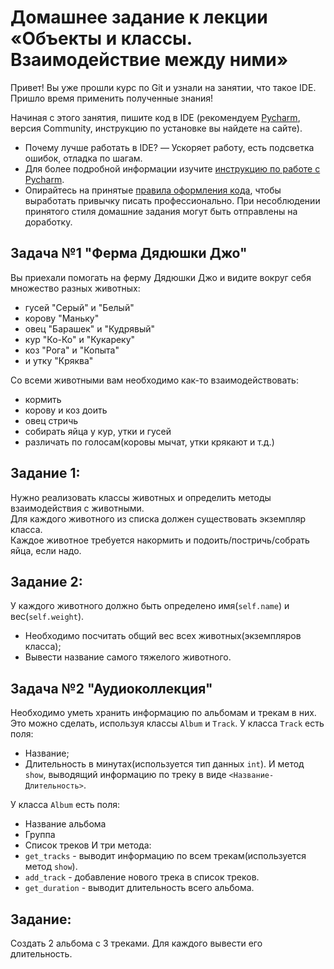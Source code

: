 Домашнее задание к лекции «Объекты и классы. Взаимодействие между ними»
=======================================================================
Привет! Вы уже прошли курс по Git и узнали на занятии, что такое IDE. Пришло время применить полученные знания!

Начиная с этого занятия, пишите код в IDE (рекомендуем [Pycharm](https://www.jetbrains.com/ru-ru/pycharm/download/#section=windows), версия Community, инструкцию по установке вы найдете на сайте).

+ Почему лучше работать в IDE? — Ускоряет работу, есть подсветка ошибок, отладка по шагам.
+ Для более подробной информации изучите [инструкцию по работе с Pycharm](https://github.com/netology-code/guides/blob/master/python/Pycharm.md).
+ Опирайтесь на принятые [правила оформления кода](https://github.com/netology-code/codestyle/tree/master/python), чтобы выработать привычку писать профессионально. При несоблюдении принятого стиля домашние задания могут быть отправлены на доработку.


Задача №1 "Ферма Дядюшки Джо"
-----------------------------
Вы приехали помогать на ферму Дядюшки Джо и видите вокруг себя множество разных животных:

+ гусей "Серый" и "Белый"
+ корову "Маньку"
+ овец "Барашек" и "Кудрявый"
+ кур "Ко-Ко" и "Кукареку"
+ коз "Рога" и "Копыта"
+ и утку "Кряква"

Со всеми животными вам необходимо как-то взаимодействовать:
+ кормить
+ корову и коз доить
+ овец стричь
+ собирать яйца у кур, утки и гусей
+ различать по голосам(коровы мычат, утки крякают и т.д.)

Задание 1:
----------
Нужно реализовать классы животных и определить методы взаимодействия с животными.<br/>
Для каждого животного из списка должен существовать экземпляр класса.<br/>
Каждое животное требуется накормить и подоить/постричь/собрать яйца, если надо.<br/>

Задание 2:
----------
У каждого животного должно быть определено имя(`self.name`) и вес(`self.weight`).

+ Необходимо посчитать общий вес всех животных(экземпляров класса);
+ Вывести название самого тяжелого животного.

Задача №2 "Аудиоколлекция"
--------------------------
Необходимо уметь хранить информацию по альбомам и трекам в них. Это можно сделать, используя классы `Album` и `Track`.
У класса `Track` есть поля:

+ Название;
+ Длительность в минутах(используется тип данных `int`). И метод `show`, выводящий информацию по треку в виде `<Название-Длительность>`.

У класса `Album` есть поля:

+ Название альбома
+ Группа
+ Список треков И три метода:
+ `get_tracks` - выводит информацию по всем трекам(используется метод `show`).
+ `add_track` - добавление нового трека в список треков.
+ `get_duration` - выводит длительность всего альбома.

Задание:
--------
Создать 2 альбома с 3 треками. Для каждого вывести его длительность.
